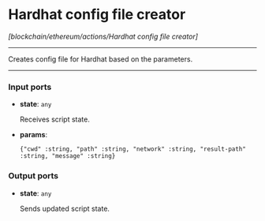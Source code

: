 # Hardhat config file creator

_[blockchain/ethereum/actions/Hardhat config file creator]_

---

Creates config file for Hardhat based on the parameters.<br>

---

### Input ports

* __state__: ` any `


    Receives script state.<br>


* __params__: 
    ```
    {"cwd" :string, "path" :string, "network" :string, "result-path" :string, "message" :string}
    ```

### Output ports

* __state__: ` any `


    Sends updated script state.<br>

